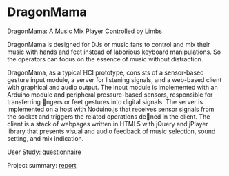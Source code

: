 DragonMama
==========

DragonMama: A Music Mix Player Controlled by Limbs

DragonMama is 
designed for DJs or music fans to control and mix their
music with hands and feet instead of laborious keyboard
manipulations. So the operators can focus on the essence
of music without distraction.

DragonMama, as a typical HCI prototype, consists of a
sensor-based gesture input module, a server for listening
signals, and a web-based client with graphical and audio
output. The input module is implemented with an
Arduino module and peripheral pressure-based sensors,
responsible for transferring ngers or feet gestures into
digital signals. The server is implemented on a host with
Noduino.js that receives sensor signals from the socket
and triggers the related operations dened in the client.
The client is a stack of webpages written in HTML5 with
jQuery and jPlayer library that presents visual and audio
feedback of music selection, sound setting, and mix
indication.

User Study: [questionnaire](https://docs.google.com/forms/d/1-py5HNrSw_4GpVYpmu6zPVSF9zuEGODUZNJirohb-P8/viewform)

Project summary: [report](https://github.com/dejavu1988/dragonmama/blob/master/report/intsys_report.pdf)

